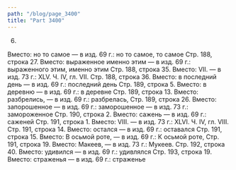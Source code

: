 ```yaml
---
path: "/blog/page_3400"
title: "Part 3400"
---
```


6.
Вместо: но то самое — в изд. 69 г.: но то самое, то самое
Стр. 188, строка 27.
Вместо: выраженное именно этим — в изд. 69 г.: выраженного этим, именно этим
Стр. 188, строка 35.
Вместо: VII. — в изд. 73 г.: XLV.
Ч. IV, гл. VII.
Стр. 188, строка 36.
Вместо: в последний день — в изд. 69 г.: последний день
Стр. 189, строка 5.
Вместо: в деревню — в изд. 69 г.: в деревне
Стр. 189, строка 13.
Вместо: разбрелись, — в изд. 69 г.: разбрелась,
Стр. 189, строка 26.
Вместо: запорошенное — в изд. 69 г.: заморошенное — в изд. 73 г.: замороженное
Стр. 190, строка 2.
Вместо: сажень — в изд. 69 г.: саженей
Стр. 191, строка 1.
Вместо: VIII. — в изд. 73 г.: XLVI.
Ч. IV, гл. VIII.
Стр. 191, строка 14.
Вместо: остался — в изд. 69 г.: оставался
Стр. 191, строка 15.
Вместо: В осьмой роте, — в изд. 69 г.: К осьмой роте,
Стр. 191, строка 19.
Вместо: Макеев, — в изд. 73 г.: Мукеев.
Стр. 192, строка 40.
Вместо: удивился — в изд. 69 г.: удивлялся
Стр. 193, строка 19.
Вместо: страженья — в изд. 69 г.: cтраженье

